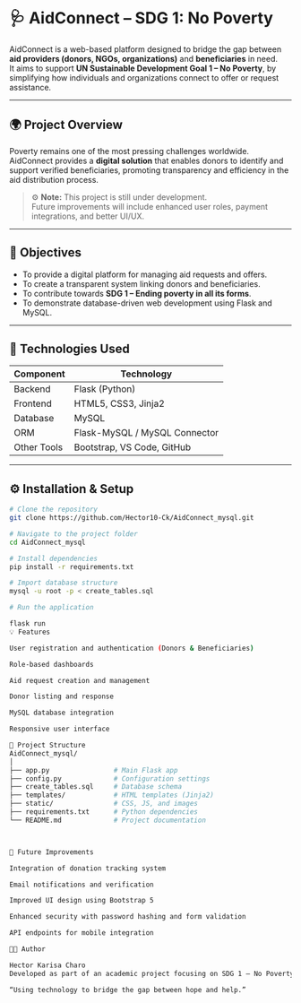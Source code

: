 # 🩺 AidConnect – SDG 1: No Poverty

AidConnect is a web-based platform designed to bridge the gap between **aid providers (donors, NGOs, organizations)** and **beneficiaries** in need.  
It aims to support **UN Sustainable Development Goal 1 – No Poverty**, by simplifying how individuals and organizations connect to offer or request assistance.

---

## 🌍 Project Overview

Poverty remains one of the most pressing challenges worldwide.  
AidConnect provides a **digital solution** that enables donors to identify and support verified beneficiaries, promoting transparency and efficiency in the aid distribution process.

> ⚙️ **Note:** This project is still under development.  
> Future improvements will include enhanced user roles, payment integrations, and better UI/UX.

---

## 🎯 Objectives

- To provide a digital platform for managing aid requests and offers.
- To create a transparent system linking donors and beneficiaries.
- To contribute towards **SDG 1 – Ending poverty in all its forms**.
- To demonstrate database-driven web development using Flask and MySQL.

---

## 🧱 Technologies Used

| Component | Technology |
|------------|-------------|
| Backend | Flask (Python) |
| Frontend | HTML5, CSS3, Jinja2 |
| Database | MySQL |
| ORM | Flask-MySQL / MySQL Connector |
| Other Tools | Bootstrap, VS Code, GitHub |

---

## ⚙️ Installation & Setup

```bash
# Clone the repository
git clone https://github.com/Hector10-Ck/AidConnect_mysql.git

# Navigate to the project folder
cd AidConnect_mysql

# Install dependencies
pip install -r requirements.txt

# Import database structure
mysql -u root -p < create_tables.sql

# Run the application

flask run
💡 Features

User registration and authentication (Donors & Beneficiaries)

Role-based dashboards

Aid request creation and management

Donor listing and response

MySQL database integration

Responsive user interface

🧩 Project Structure
AidConnect_mysql/
│
├── app.py                # Main Flask app
├── config.py             # Configuration settings
├── create_tables.sql     # Database schema
├── templates/            # HTML templates (Jinja2)
├── static/               # CSS, JS, and images
├── requirements.txt      # Python dependencies
└── README.md             # Project documentation



🚀 Future Improvements

Integration of donation tracking system

Email notifications and verification

Improved UI design using Bootstrap 5

Enhanced security with password hashing and form validation

API endpoints for mobile integration

🧑‍💻 Author

Hector Karisa Charo
Developed as part of an academic project focusing on SDG 1 – No Poverty.

“Using technology to bridge the gap between hope and help.”


